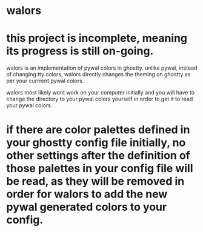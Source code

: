 # walors 

# this project is incomplete, meaning its progress is still on-going.

walors is an implementation of pywal colors in ghostty. unlike pywal, instead of changing tty colors, walors directly changes the theming on ghostty as per your currrent pywal colors.

walors most likely wont work on your computer initially and you will have to change the directory to your pywal colors yourself in order to get it to read your pywal colors.

# if there are color palettes defined in your ghostty config file initially, no other settings after the definition of those palettes in your config file will be read, as they will be removed in order for walors to add the new pywal generated colors to your config.
